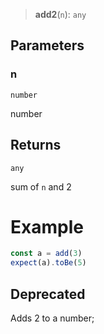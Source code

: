 > **add2**(`n`): `any`

## Parameters

### n

`number`

number

## Returns

`any`

sum of `n` and 2

# Example

```js
const a = add(3)
expect(a).toBe(5)
```

## Deprecated

Adds 2 to a number;

